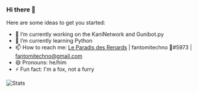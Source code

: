 ### Hi there 👋

<!--
**fantomitechno/fantomitechno** is a ✨ _special_ ✨ repository because its `README.md` (this file) appears on your GitHub profile.
-->
Here are some ideas to get you started:

- 🔭 I’m currently working on the KaniNetwork and Gunibot.py
- 🌱 I’m currently learning Python
- 📫 How to reach me: [Le Paradis des Renards](https://discord.gg/UrdgdjvxrX) | fantomitechno 🦊#5973 | fantomitechno@gmail.com
- 😄 Pronouns: he/him
- ⚡ Fun fact: I'm a fox, not a furry

![Stats](https://github-readme-stats.vercel.app/api/top-langs/?username=fantomitechno&layout=compact&theme=outrun)
